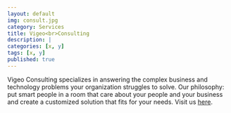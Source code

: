 ```yaml
---
layout: default
img: consult.jpg
category: Services
title: Vigeo<br>Consulting
description: |
categories: [x, y]
tags: [x, y]
published: true
---
```

  Vigeo Consulting specializes in answering the complex business and technology problems your organization struggles to solve. Our philosophy: put smart people in a room that care about your people and your business and create a customized solution that fits for your needs.  Visit us <a href="https://vigeoconsult.com">here</a>.

